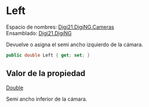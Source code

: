 # Left

Espacio de nombres: [Digi21.DigiNG.Cameras](../../)  
Ensamblado: [Digi21.DigiNG](../../../)

Devuelve o asigna el semi ancho izquierdo de la cámara.

```csharp
public double Left { get; set; }
```

## Valor de la propiedad

[Double](https://docs.microsoft.com/en-us/dotnet/api/system.double?view=net-5.0)

Semi ancho inferior de la cámara.



